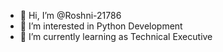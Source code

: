 - 👋 Hi, I’m @Roshni-21786
- 👀 I’m interested in Python Development
- 🌱 I’m currently learning as Technical Executive

<!---
Roshni-21786/Roshni-21786 is a ✨ special ✨ repository because its `README.md` (this file) appears on your GitHub profile.
You can click the Preview link to take a look at your changes.
--->

